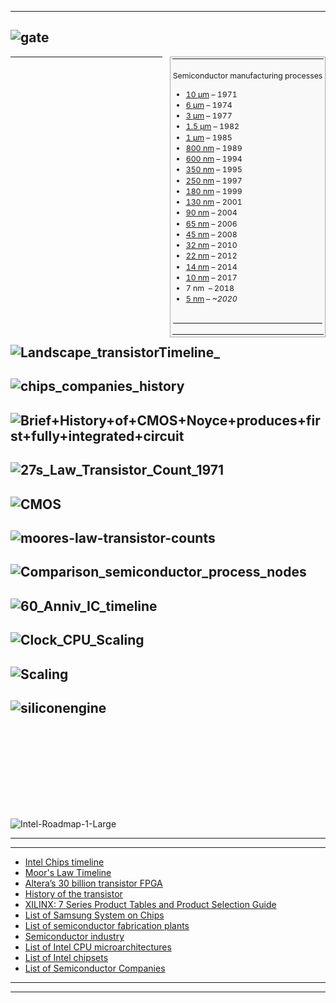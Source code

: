 ----
![gate](http://www.techplayon.com/wp-content/uploads/2017/07/gate-2.png)
--------
<table class="vertical-navbox nowraplinks" style="float:right;clear:right;width:auto;margin:0 0 1.0em 1.0em;background:#f9f9f9;border:1px solid #aaa;padding:0.2em;border-spacing:0.4em 0;text-align:center;line-height:1.4em;font-size:88%"><tbody><tr><th style="padding:0.2em 0.4em 0.2em;font-size:145%;line-height:1.2em;font-size: 110%"></td></tr><tr><td class="plainlist" style="padding:0 0.1em 0.4em;text-align:left">
  
  Semiconductor
manufacturing
processes
<ul><li><a href="https://en.wikipedia.org/wiki/10_%C2%B5m_process" title="10 µm process">10&#160;µm</a>&#160;– 1971</li>
<li><a href="https://en.wikipedia.org/wiki/6_%C2%B5m_process" title="6 µm process">6&#160;µm</a>&#160;– 1974</li>
<li><a href="https://en.wikipedia.org/wiki/3_%C2%B5m_process" title="3 µm process">3&#160;µm</a>&#160;– 1977</li>
<li><a href="https://en.wikipedia.org/wiki/1.5_%C2%B5m_process" title="1.5 µm process">1.5&#160;µm</a>&#160;– 1982</li>
<li><a href="https://en.wikipedia.org/wiki/1_%C2%B5m_process" title="1 µm process">1&#160;µm</a>&#160;– 1985</li>
<li><a href="https://en.wikipedia.org/wiki/800_nanometer" title="800 nanometer">800&#160;nm</a>&#160;– 1989</li>
<li><a href="https://en.wikipedia.org/wiki/600_nanometer" title="600 nanometer">600&#160;nm</a>&#160;– 1994</li>
<li><a href="https://en.wikipedia.org/wiki/350_nanometer" title="350 nanometer">350&#160;nm</a>&#160;– 1995</li>
<li><a href="https://en.wikipedia.org/wiki/250_nanometer" title="250 nanometer">250&#160;nm</a>&#160;– 1997</li>
<li><a href="https://en.wikipedia.org/wiki/180_nanometer" title="180 nanometer">180&#160;nm</a>&#160;– 1999</li>
<li><a href="https://en.wikipedia.org/wiki/130_nanometer" title="130 nanometer">130&#160;nm</a>&#160;– 2001</li>
<li><a href="https://en.wikipedia.org/wiki/90_nanometer" title="90 nanometer">90&#160;nm</a>&#160;– 2004</li>
<li><a href="https://en.wikipedia.org/wiki/65-nanometer_process" title="65-nanometer process">65&#160;nm</a>&#160;– 2006</li>
<li><a href="https://en.wikipedia.org/wiki/45_nanometer" title="45 nanometer">45&#160;nm</a>&#160;– 2008</li>
<li><a href="https://en.wikipedia.org/wiki/32_nanometer" title="32 nanometer">32&#160;nm</a>&#160;– 2010</li>
<li><a href="https://en.wikipedia.org/wiki/22_nanometer" title="22 nanometer">22&#160;nm</a>&#160;– 2012</li>
<li><a href="https://en.wikipedia.org/wiki/14_nanometer" title="14 nanometer">14&#160;nm</a>&#160;– 2014</li>
<li><a href="https://en.wikipedia.org/wiki/10_nanometer" title="10 nanometer">10&#160;nm</a>&#160;– 2017</li>
<li><a class="mw-selflink selflink">7&#160;nm </a>&#160;– 2018</li>
<li><a href="https://en.wikipedia.org/wiki/5_nanometer" title="5 nanometer">5&#160;nm</a>&#160;– <i>~2020</i></li></ul></td>
</tr><tr><td class="plainlist" style="padding:0 0.1em 0.4em;text-align:left">
<hr />
</li></ul></div></td></tr></tbody></table>

----------
![Landscape_transistorTimeline_](https://www.imgtec.com/wp-content/uploads/2017/12/Landscape_transistorTimeline_-Final-14.12.17-1.jpg)
--------

![chips_companies_history](https://fortunedotcom.files.wordpress.com/2017/12/chips_companies_history.png)
--------


![Brief+History+of+CMOS+Noyce+produces+first+fully+integrated+circuit](https://slideplayer.com/slide/12407771/74/images/18/Brief+History+of+CMOS+Noyce+produces+first+fully+integrated+circuit.jpg)
--------
![27s_Law_Transistor_Count_1971](https://upload.wikimedia.org/wikipedia/commons/thumb/9/9d/Moore%27s_Law_Transistor_Count_1971-2016.png/1280px-Moore%27s_Law_Transistor_Count_1971-2016.png)
--------
![CMOS](https://slideplayer.com/slide/5068043/16/images/8/Micro+transductors+%E2%80%9808%2C+CMOS+Basics.jpg)
--------
![moores-law-transistor-counts](https://cdn4.explainthatstuff.com/moores-law-transistor-counts.png)
--------
![Comparison_semiconductor_process_nodes](https://upload.wikimedia.org/wikipedia/commons/thumb/c/c7/Comparison_semiconductor_process_nodes.svg/990px-Comparison_semiconductor_process_nodes.svg.png)
--------
![60_Anniv_IC_timeline](https://blog.lamresearch.com/wp-content/uploads/2018/09/60_Anniv_IC_timeline.jpg)
--------

![Clock_CPU_Scaling](https://upload.wikimedia.org/wikipedia/en/c/ce/Clock_CPU_Scaling.jpg)
--------
![Scaling](https://www.extremetech.com/wp-content/uploads/2012/02/CPU-Scaling.jpg)
--------
![siliconengine](http://www.computerhistory.org/siliconengine/_media/img/siliconengine-welcome-main.jpg)
--------
![]()
--------
![]()
--------
![]()
--------
![]()
--------
![]()
--------
![Intel-Roadmap-1-Large](https://www.extremetech.com/wp-content/uploads/2018/07/Intel-Roadmap-1-Large.jpg)

--------
--------

- [Intel Chips timeline](https://www.intel.com/content/dam/www/public/us/en/documents/corporate-information/history-intel-chips-timeline-poster.pdf)
- [Moor's Law Timeline](http://download.intel.com/pressroom/kits/events/moores_law_40th/MLTimeline.pdf)
- [Altera’s 30 billion transistor FPGA ](http://www.gazettabyte.com/home/2015/6/28/alteras-30-billion-transistor-fpga.html)
- [History of the transistor](https://en.wikipedia.org/wiki/History_of_the_transistor)
- [XILINX: 7 Series Product Tables and Product Selection Guide](https://www.xilinx.com/support/documentation/selection-guides/7-series-product-selection-guide.pdf)
- [List of Samsung System on Chips](https://en.wikipedia.org/wiki/List_of_Samsung_System_on_Chips)
- [List of semiconductor fabrication plants](https://en.wikipedia.org/wiki/List_of_semiconductor_fabrication_plants)
- [Semiconductor industry](https://en.wikipedia.org/wiki/Semiconductor_industry)
- [List of Intel CPU microarchitectures](https://en.wikipedia.org/wiki/List_of_Intel_CPU_microarchitectures)
- [List of Intel chipsets](https://en.wikipedia.org/wiki/List_of_Intel_chipsets)
- [List of Semiconductor Companies](https://en.wikichip.org/wiki/list_of_semiconductor_companies)

-------
---------
